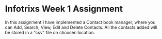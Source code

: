 # Infotrixs Week 1 Assignment 
In this assignment I have implemented a Contact book manager, where you can Add, Search, View, Edit and Delete Contacts. All the contacts added will be stored in a "csv" file on choosen location.
